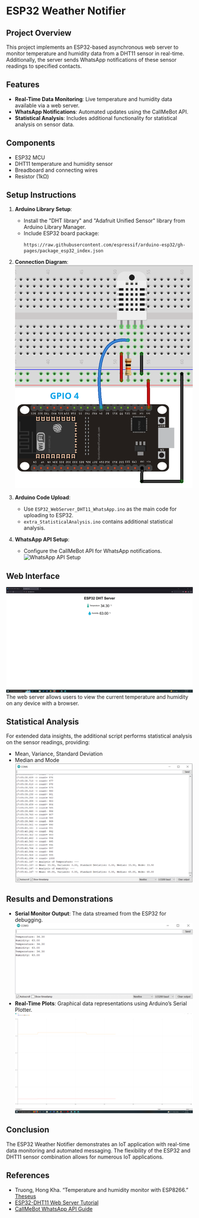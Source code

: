# ESP32 Weather Notifier

## Project Overview
This project implements an ESP32-based asynchronous web server to monitor temperature and humidity data from a DHT11 sensor in real-time. Additionally, the server sends WhatsApp notifications of these sensor readings to specified contacts.

## Features
- **Real-Time Data Monitoring**: Live temperature and humidity data available via a web server.
- **WhatsApp Notifications**: Automated updates using the CallMeBot API.
- **Statistical Analysis**: Includes additional functionality for statistical analysis on sensor data.

## Components
- ESP32 MCU
- DHT11 temperature and humidity sensor
- Breadboard and connecting wires
- Resistor (1kΩ)

## Setup Instructions
1. **Arduino Library Setup**: 
   - Install the "DHT library" and "Adafruit Unified Sensor" library from Arduino Library Manager.
   - Include ESP32 board package:
     ```
     https://raw.githubusercontent.com/espressif/arduino-esp32/gh-pages/package_esp32_index.json
     ```
2. **Connection Diagram**:
   ![Circuit Diagram](images/ckt_diag.jpeg)

3. **Arduino Code Upload**:
   - Use `ESP32_WebServer_DHT11_WhatsApp.ino` as the main code for uploading to ESP32.
   - `extra_StatisticalAnalysis.ino` contains additional statistical analysis.

4. **WhatsApp API Setup**:
   - Configure the CallMeBot API for WhatsApp notifications.
   ![WhatsApp API Setup](images/whatsapp_api.jpg)

## Web Interface
![Server on PC](images/Capture-2.PNG) 
The web server allows users to view the current temperature and humidity on any device with a browser.

## Statistical Analysis
For extended data insights, the additional script performs statistical analysis on the sensor readings, providing:
- Mean, Variance, Standard Deviation
- Median and Mode
![Statistical Analysis](images/statistics.png)

## Results and Demonstrations
- **Serial Monitor Output**: The data streamed from the ESP32 for debugging.
  ![Serial Monitor](images/serial_monitor.png)
- **Real-Time Plots**: Graphical data representations using Arduino’s Serial Plotter.
  ![Serial Plotter Analysis](images/SerialPlotterAnalysis.png)

## Conclusion
The ESP32 Weather Notifier demonstrates an IoT application with real-time data monitoring and automated messaging. The flexibility of the ESP32 and DHT11 sensor combination allows for numerous IoT applications.

## References
- Truong, Hong Kha. “Temperature and humidity monitor with ESP8266.” [Theseus](https://www.theseus.fi/handle/10024/262546)
- [ESP32-DHT11 Web Server Tutorial](https://randomnerdtutorials.com/esp32-dht11-dht22-temperature-humidity-web-server-arduino-ide/)
- [CallMeBot WhatsApp API Guide](https://randomnerdtutorials.com/esp32-send-messages-whatsapp/)
